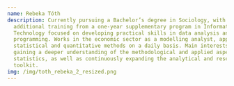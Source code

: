 ```yaml
---
name: Rebeka Tóth
description: Currently pursuing a Bachelor’s degree in Sociology, with
  additional training from a one-year supplementary program in Information
  Technology focused on developing practical skills in data analysis and
  programming. Works in the economic sector as a modelling analyst, applying
  statistical and quantitative methods on a daily basis. Main interests include
  gaining a deeper understanding of the methodological and applied aspects of
  statistics, as well as continuously expanding the analytical and research
  toolkit.
img: /img/toth_rebeka_2_resized.png
---
```


